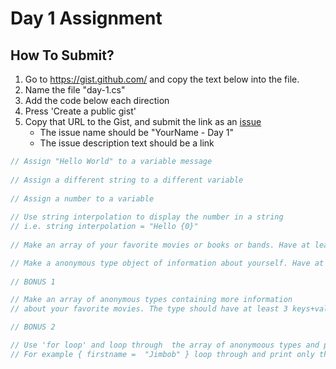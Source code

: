 Day 1 Assignment
=========

How To Submit?
--------------

1. Go to https://gist.github.com/ and copy the text below into the file. 
2. Name the file "day-1.cs"
3. Add the code below each direction
4. Press 'Create a public gist'
5. Copy that URL to the Gist, and submit the link as an [issue](https://github.com/TIY-LR-NET-2015-June/Day-1/issues)
    * The issue name should be "YourName - Day 1"
    * The issue description text should be a link
 
```c#
// Assign "Hello World" to a variable message
 
// Assign a different string to a different variable
 
// Assign a number to a variable
 
// Use string interpolation to display the number in a string
// i.e. string interpolation = "Hello {0}"
 
// Make an array of your favorite movies or books or bands. Have at least 4 values.

// Make a anonymous type object of information about yourself. Have at least 4 properties on the anoymous type
 
// BONUS 1

// Make an array of anonymous types containing more information
// about your favorite movies. The type should have at least 3 keys+values

// BONUS 2

// Use 'for loop' and loop through  the array of anonymoous types and print only one of the properties
// For example { firstname =  "Jimbob" } loop through and print only the firstname
```
